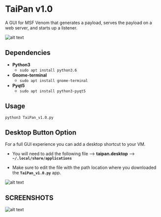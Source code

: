 # TaiPan v1.0
A GUI for MSF Venom that generates a payload, serves the payload on a web server, and starts up a listener. 

![alt text](screenshot.png)

## Dependencies
* **Python3**
	* `sudo apt install python3.6`
* **Gnome-terminal**
	* `sudo apt install gnome-terminal`
* **Pyqt5**
	* `sudo apt install python3-pyqt5`

## Usage 
`python3 TaiPan_v1.0.py`

## Desktop Button Option
For a full GUI experience you can add a desktop shortcut to your VM.

* You will need to add the following file --> **taipan.desktop** --> **`~/.local/share/applications`**

* Make sure to edit the file with the path location where you downloaded the **`TaiPan_v1.0.py`** app.

![alt text](d.icon.png)

## SCREENSHOTS

![alt text](demo.gif)
